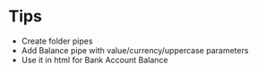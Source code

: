 # Tips

- Create folder pipes
- Add Balance pipe with value/currency/uppercase parameters
- Use it in html for Bank Account Balance
